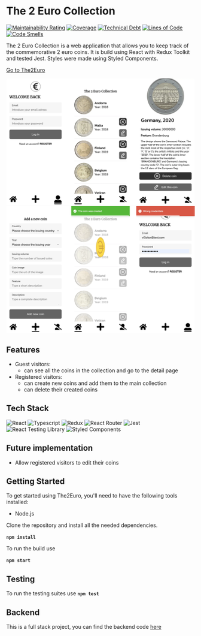 # The 2 Euro Collection

[![Maintainability Rating](https://sonarcloud.io/api/project_badges/measure?project=isdi-coders-2023_Roman-Demchuk-Final-Project-front-202301-bcn&metric=sqale_rating)](https://sonarcloud.io/summary/new_code?id=isdi-coders-2023_Roman-Demchuk-Final-Project-front-202301-bcn)
[![Coverage](https://sonarcloud.io/api/project_badges/measure?project=isdi-coders-2023_Roman-Demchuk-Final-Project-front-202301-bcn&metric=coverage)](https://sonarcloud.io/summary/new_code?id=isdi-coders-2023_Roman-Demchuk-Final-Project-front-202301-bcn)
[![Technical Debt](https://sonarcloud.io/api/project_badges/measure?project=isdi-coders-2023_Roman-Demchuk-Final-Project-front-202301-bcn&metric=sqale_index)](https://sonarcloud.io/summary/new_code?id=isdi-coders-2023_Roman-Demchuk-Final-Project-front-202301-bcn)
[![Lines of Code](https://sonarcloud.io/api/project_badges/measure?project=isdi-coders-2023_Roman-Demchuk-Final-Project-front-202301-bcn&metric=ncloc)](https://sonarcloud.io/summary/new_code?id=isdi-coders-2023_Roman-Demchuk-Final-Project-front-202301-bcn)
[![Code Smells](https://sonarcloud.io/api/project_badges/measure?project=isdi-coders-2023_Roman-Demchuk-Final-Project-front-202301-bcn&metric=code_smells)](https://sonarcloud.io/summary/new_code?id=isdi-coders-2023_Roman-Demchuk-Final-Project-front-202301-bcn)

The 2 Euro Collection is a web application that allows you to keep track of the commemorative 2 euro coins. It is build using React with Redux Toolkit and tested Jest. Styles were made using Styled Components.

[Go to The2Euro](https://roman-demchuk-final-project-202301-bc.netlify.app/)

![Login, Home, Detail](resources/images/the2euro_1.webp)
![Create, Modals](resources/images/the2euro_2.webp)

## Features

- Guest visitors:
  - can see all the coins in the collection and go to the detail page
- Registered visitors:
  - can create new coins and add them to the main collection
  - can delete their created coins

## Tech Stack

![React](https://img.shields.io/badge/-React-61DAFB?style=flat-square&logo=react&logoColor=white)
![Typescript](https://img.shields.io/badge/-Typescript-3178C6?style=flat-square&logo=typescript&logoColor=white)
![Redux](https://img.shields.io/badge/-Redux-764ABC?style=flat-square&logo=redux&logoColor=white)
![React Router](https://img.shields.io/badge/-React_Router-CA4245?style=flat-square&logo=react-router&logoColor=white)
![Jest](https://img.shields.io/badge/-Jest-C21325?style=flat-square&logo=jest&logoColor=white)
![React Testing Library](https://img.shields.io/badge/-React_Testing_Library-990000?style=flat-square&logo=react-testing-library&logoColor=white)
![Styled Components](https://img.shields.io/badge/-Styled_Components-DB7093?style=flat-square&logo=styled-components&logoColor=white)

## Future implementation

- Allow registered visitors to edit their coins

## Getting Started

To get started using The2Euro, you'll need to have the following tools installed:

- Node.js

Clone the repository and install all the needed dependencies.

**`npm install`**

To run the build use

**`npm start`**

## Testing

To run the testing suites use
**`npm test`**

## Backend

This is a full stack project, you can find the backend code [here](https://github.com/rom-dem/the2euro-back)
